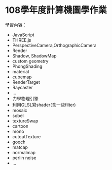 # 108學年度計算機圖學作業
學習內容：
- JavaScript
- THREE.js
 - PerspectiveCamera,OrthographicCamera
 - Render
 - Shadow, ShadowMap
 - custom geometry
 - PhongShading
 - material
 - cubemap
 - RenderTarget
 - Raycaster
 - ...
- 力學物理引擎
- 利用GLSL寫shader(含一些filter)
 - mosaic
 - sobel
 - textureSwap
 - cartoon
 - mono
 - cutoutTexture
 - gooch
 - matcap
 - normalmap
- perlin noise
- ...
